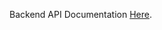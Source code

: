 Backend API Documentation
[Here](https://pages.github.com/](https://documenter.getpostman.com/view/27961406/2sA3s6FVGV)).
